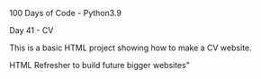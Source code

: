 100 Days of Code - Python3.9

Day 41 - CV

This is a basic HTML project showing how to make a CV website.

HTML Refresher to build future bigger websites"
